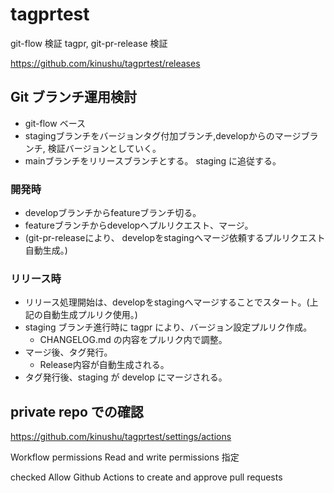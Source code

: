 # tagprtest

git-flow 検証
tagpr, git-pr-release 検証

https://github.com/kinushu/tagprtest/releases

## Git ブランチ運用検討

- git-flow ベース
- stagingブランチをバージョンタグ付加ブランチ,developからのマージブランチ, 検証バージョンとしていく。
- mainブランチをリリースブランチとする。 staging に追従する。

### 開発時

- developブランチからfeatureブランチ切る。
- featureブランチからdevelopへプルリクエスト、マージ。
- (git-pr-releaseにより、 developをstagingへマージ依頼するプルリクエスト自動生成。)

### リリース時

- リリース処理開始は、developをstagingへマージすることでスタート。(上記の自動生成プルリク使用。)
- staging ブランチ進行時に tagpr により、バージョン設定プルリク作成。
  - CHANGELOG.md の内容をプルリク内で調整。
- マージ後、タグ発行。
  - Release内容が自動生成される。
- タグ発行後、staging が develop にマージされる。

## private repo での確認

https://github.com/kinushu/tagprtest/settings/actions

Workflow permissions
Read and write permissions 指定

checked
Allow Github Actions to create and approve pull requests


